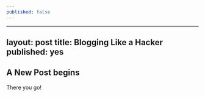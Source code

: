 ```yaml
---
published: false
---
```

---
layout: post
title: Blogging Like a Hacker
published: yes
---
## A New Post begins

There you go!
